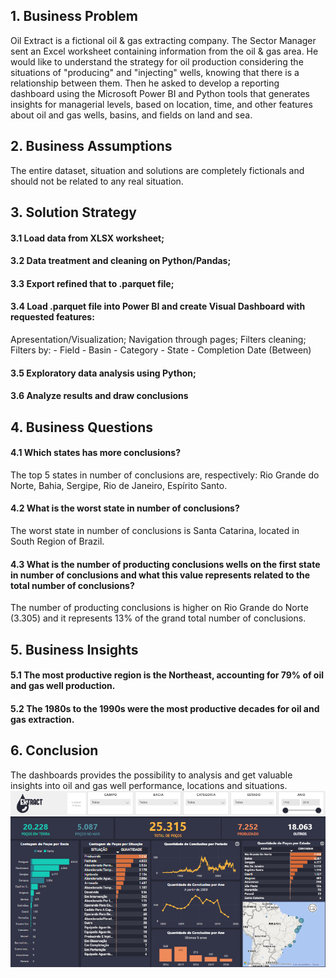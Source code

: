 <h2>1. Business Problem</h2>
Oil Extract is a fictional oil & gas extracting company. 
The Sector Manager sent an Excel worksheet containing information from the oil & gas area. He would like to understand the strategy for oil production 
considering the situations of "producing" and "injecting" wells, knowing that there is a relationship between them.
Then he asked to develop a reporting dashboard using the Microsoft Power BI and Python tools that generates insights for managerial levels, 
based on location, time, and other features about oil and gas wells, basins, and fields on land and sea.

<h2>2. Business Assumptions</h2>
The entire dataset, situation and solutions are completely fictionals and should not be related to any real situation.

<h2>3. Solution Strategy</h2>
<h4>3.1 Load data from XLSX worksheet;</h4>
<h4>3.2 Data treatment and cleaning on Python/Pandas;</h4>
<h4>3.3 Export refined that to .parquet file;</h4>
<h4>3.4 Load .parquet file into Power BI and create Visual Dashboard with requested features:</h4>
Apresentation/Visualization;
Navigation through pages;
Filters cleaning;
Filters by:
- Field
- Basin
- Category
- State
- Completion Date (Between)
<h4>3.5 Exploratory data analysis using Python;</h4>
<h4>3.6 Analyze results and draw conclusions</h4>

<h2>4. Business Questions</h2>

<h4>4.1 Which states has more conclusions?</h4>
The top 5 states in number of conclusions are, respectively: Rio Grande do Norte, Bahia, Sergipe, Rio de Janeiro, Espírito Santo.

<h4>4.2 What is the worst state in number of conclusions?</h4>
The worst state in number of conclusions is Santa Catarina, located in South Region of Brazil.

<h4>4.3 What is the number of producting conclusions wells on the first state in number of conclusions and what this value represents related to the total number of conclusions?</h4>
The number of producting conclusions is higher on Rio Grande do Norte (3.305) and it represents 13% of the grand total number of conclusions.

<h2>5. Business Insights</h2>

<h4>5.1 The most productive region is the Northeast, accounting for 79% of oil and gas well production.</h4>

<h4>5.2 The 1980s to the 1990s were the most productive decades for oil and gas extraction.</h4>

<h2>6. Conclusion</h2>
The dashboards provides the possibility to analysis and get valuable insights into oil and gas well performance, locations and situations.
<img align="center" alt="2_1" src="https://github.com/cliffpk3/oil_extract/blob/main/img/dashboard.png"><img>
